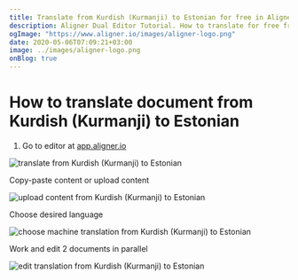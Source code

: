 ```yaml
---
title: Translate from Kurdish (Kurmanji) to Estonian for free in Aligner Editor
description: Aligner Dual Editor Tutorial. How to translate for free from Kurdish (Kurmanji) to Estonian. Aligner is multilingual document management platform. 
ogImage: "https://www.aligner.io/images/aligner-logo.png"
date: 2020-05-06T07:09:21+03:00
image: ../images/aligner-logo.png
onBlog: true
---
```


# How to translate document from Kurdish (Kurmanji) to Estonian

1. Go to editor at [app.aligner.io](https://app.aligner.io "Aligner App web page")

![translate from Kurdish (Kurmanji) to Estonian](../aligner-blank-editor.png "translate from Kurdish (Kurmanji) to Estonian")

Copy-paste content or upload content

![upload content from Kurdish (Kurmanji) to Estonian](../aligner-uploaded-document.png "upload content from Kurdish (Kurmanji) to Estonian")

Choose desired language

![choose machine translation from Kurdish (Kurmanji) to Estonian](../aligner-language-dropdown.png "choose machine translation from Kurdish (Kurmanji) to Estonian")

Work and edit 2 documents in parallel

![edit translation from Kurdish (Kurmanji) to Estonian](../aligner-double-sitded-editor.png "edit translation from Kurdish (Kurmanji) to Estonian")

